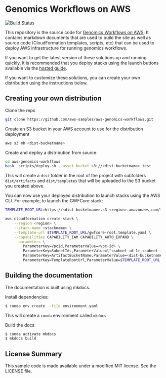 # Genomics Workflows on AWS

[![Build Status](https://travis-ci.com/aws-samples/aws-genomics-workflows.svg?branch=master)](https://travis-ci.com/aws-samples/aws-genomics-workflows)

This repository is the source code for [Genomics Workflows on AWS](https://docs.opendata.aws/genomics-workflows).  It contains markdown documents that are used to build the site as well as source code (CloudFormation templates, scripts, etc) that can be used to deploy AWS infrastructure for running genomics workflows.

If you want to get the latest version of these solutions up and running quickly, it is recommended that you deploy stacks using the launch buttons available via the [hosted guide](https://docs.opendata.aws/genomics-workflows).

If you want to customize these solutions, you can create your own distribution using the instructions below.

## Creating your own distribution

Clone the repo

```bash
git clone https://github.com/aws-samples/aws-genomics-workflows.git
```

Create an S3 bucket in your AWS account to use for the distribution deployment

```bash
aws s3 mb <dist-bucketname>
```

Create and deploy a distribution from source

```bash
cd aws-genomics-workflows
bash _scripts/deploy.sh --asset-bucket s3://<dist-bucketname> test
```

This will create a `dist` folder in the root of the project with subfolders `dist/artifacts` and `dist/templates` that will be uploaded to the S3 bucket you created above.

You can now use your deployed distribution to launch stacks using the AWS CLI. For example, to launch the GWFCore stack:

```bash
TEMPLATE_ROOT_URL=https://<dist-bucketname>.s3-<region>.amazonaws.com/test/templates

aws cloudformation create-stack \
    --region <region> \
    --stack-name <stackname> \
    --template-url $TEMPLATE_ROOT_URL/gwfcore-root.template.yaml \
    --capabilities CAPABILITY_IAM CAPABILITY_AUTO_EXPAND \
    --parameters \
        ParameterKey=VpcId,ParameterValue=<vpc-id> \
        ParameterKey=SubnetIds,ParameterValue=\"<subnet-id-1>,<subnet-id-2>,...\" \
        ParameterKey=ArtifactBucketName,ParameterValue=<dist-bucketname> \
        ParameterKey=TemplateRootUrl,ParameterValue=$TEMPLATE_ROOT_URL

```

## Building the documentation

The documentation is built using mkdocs.

Install dependencies:

```bash
$ conda env create --file environment.yaml
```

This will create a `conda` environment called `mkdocs`

Build the docs:

```bash
$ conda activate mkdocs
$ mkdocs build
```

## License Summary

This sample code is made available under a modified MIT license. See the LICENSE file.
